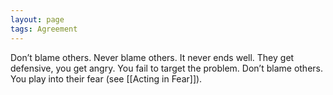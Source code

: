 ```yaml
---
layout: page
tags: Agreement 
---
```


Don’t blame others. Never blame others. It never ends well. They get defensive, you get angry. You fail to target the problem. Don’t blame others. You play into their fear (see [[Acting in Fear]]).